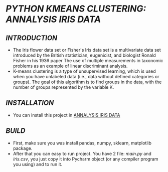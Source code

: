 
# ***PYTHON KMEANS CLUSTERING: ANNALYSIS IRIS DATA***

## ***INTRODUCTION***

* The Iris flower data set or Fisher's Iris data set is a multivariate data set introduced by the British statistician, eugenicist, and biologist Ronald Fisher in his 1936 paper The use of multiple measurements in taxonomic problems as an example of linear discriminant analysis.
* K-means clustering is a type of unsupervised learning, which is used when you have unlabeled data (i.e., data without defined categories or groups). The goal of this algorithm is to find groups in the data, with the number of groups represented by the variable K.

## ***INSTALLATION***

* You can install this project in [ANNALYSIS IRIS DATA](https://github.com/TrieanNguyen/Python.git)

## ***BUILD***

* First, make sure you was install pandas, numpy, sklearn, matplotlib package.
* After that you can easy to run project. You have 2 file: *main.py* and *iris.csv*, you just copy it into Pycharm object (or any compiler program you using) and to run it.
